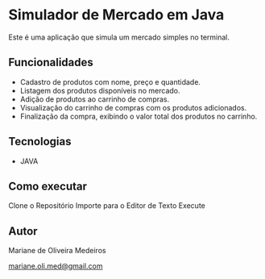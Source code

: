 # Simulador de Mercado em Java
Este é uma aplicação que simula um mercado simples no terminal.  

## Funcionalidades
+ Cadastro de produtos com nome, preço e quantidade.
+ Listagem dos produtos disponíveis no mercado.
+ Adição de produtos ao carrinho de compras.
+ Visualização do carrinho de compras com os produtos adicionados.
+ Finalização da compra, exibindo o valor total dos produtos no carrinho.

## Tecnologias
+ JAVA

## Como executar
Clone o Repositório
Importe para o Editor de Texto
Execute

## Autor

Mariane de Oliveira Medeiros

mariane.oli.med@gmail.com
